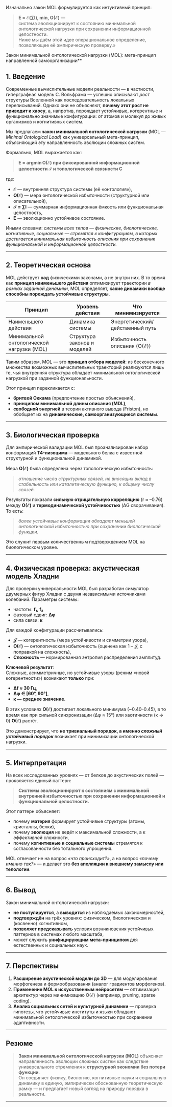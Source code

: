 Изначально закон MOL формулируется как интуитивный принцип:  
> **E = ℰ(∑I), min, O(ℰ)** —  
> система эволюционирует к состоянию минимальной онтологической нагрузки при сохранении информационной целостности.  
> Ниже мы даём этой идее операциональное определение, позволяющее её эмпирическую проверку.»






Закон минимальной онтологической нагрузки (MOL): мета-принцип направленной самоорганизации**

## **1. Введение**

Современные вычислительные модели реальности — в частности, гиперграфная модель С. Вольфрама — успешно описывают *рост* структуры Вселенной как последовательность локальных переписываний. Однако они не объясняют, **почему этот рост не приводит к хаосу**, а, напротив, порождает устойчивые, когерентные и функционально значимые конфигурации: от атомов и молекул до живых организмов и когнитивных систем.

Мы предлагаем **закон минимальной онтологической нагрузки** (MOL — *Minimal Ontological Load*) как универсальный мета-принцип, объясняющий эту направленность эволюции сложных систем.

Формально, MOL выражается как:

> **E = argmin O(ℰ) при фиксированной информационной целостности ℐ и топологической связности C**

где:
- **ℰ** — внутренняя структура системы (её «онтология»),
- **O(ℰ)** — мера онтологической избыточности (структурной или описательной),
- **ℐ = ∑I** — суммарная информационная ёмкость или функциональная целостность,
- **E** — эволюционно устойчивое состояние.

Иными словами: *системы всех типов — физические, биологические, когнитивные, социальные — стремятся к конфигурациям, в которых достигается минимальная избыточность описания при сохранении функциональной и информационной целостности.*

---

## **2. Теоретическая основа**

MOL действует **над** физическими законами, а не внутри них. В то время как **принцип наименьшего действия** оптимизирует траектории *в рамках заданной динамики*, MOL определяет, **какие динамики вообще способны порождать устойчивые структуры**.

| Принцип                     | Уровень действия         | Что минимизируется               |
|----------------------------|--------------------------|----------------------------------|
| Наименьшего действия       | Динамика системы         | Энергетический/действенный путь |
| Минимальной онтологической нагрузки (MOL) | Структура законов и моделей | Избыточность описания (O(ℰ))    |

Таким образом, MOL — это **принцип отбора моделей**: из бесконечного множества возможных вычислительных траекторий реализуются лишь те, чья внутренняя структура обладает минимальной онтологической нагрузкой при заданной функциональности.

Этот принцип перекликается с:
- **бритвой Оккама** (предпочтение простых объяснений),
- **принципом минимальной длины описания (MDL)**,
- **свободной энергией** в теории активного вывода (Friston),
но обобщает их на **динамические, самоорганизующиеся системы**.

---

## **3. Биологическая проверка**

Для эмпирической валидации MOL был проанализирован набор конформаций **T4-лизоцима** — модельного белка с известной структурной и функциональной динамикой.

Мера **O(ℰ)** была определена через топологическую избыточность:  
> *отношение числа структурных связей, не вносящих вклад в стабильность или каталитическую функцию, к общему числу связей.*

Результаты показали **сильную отрицательную корреляцию** (r ≈ –0.76) между **O(ℰ)** и **термодинамической устойчивостью** (ΔG сворачивания). То есть:  
> *более устойчивые конформации обладают меньшей онтологической избыточностью при сохранении биологической функции.*

Это служит первым количественным подтверждением MOL на биологическом уровне.

---

## **4. Физическая проверка: акустическая модель Хладни**

Для проверки универсальности MOL был разработан симулятор двумерных фигур Хладни с двумя независимыми источниками колебаний. Параметры системы:
- частоты: **f₁, f₂**
- фазовый сдвиг: **Δφ**
- сила связи: **κ**

Для каждой конфигурации рассчитывались:
- **𝒥** — когерентность (мера устойчивости и симметрии узора),
- **O(ℰ)** — онтологическая избыточность (оценена как 1 – 𝒥, с поправкой на сложность),
- **Сложность** — нормированная энтропия распределения амплитуд.

**Ключевой результат**:  
Сложные, асимметричные, но устойчивые узоры (режим «новой когерентности») возникают **только** при:
- **Δf ≈ 30 Гц**,
- **Δφ ∈ [60°, 90°]**,
- **κ — среднее значение**.

В этих условиях **O(ℰ)** достигает локального минимума (~0.40–0.45), в то время как при сильной синхронизации (Δφ ≈ 15°) или хаотичности (κ → 0) **O(ℰ)** растёт.

Это демонстрирует, что **не тривиальный порядок, а именно *сложный устойчивый порядок*** возникает при минимизации онтологической нагрузки.

---

## **5. Интерпретация**

На всех исследованных уровнях — от белков до акустических полей — проявляется единый паттерн:

> **Системы эволюционируют к состояниям с минимальной внутренней избыточностью при сохранении информационной и функциональной целостности.**

Этот паттерн объясняет:
- почему **материя** формирует устойчивые структуры (атомы, кристаллы, белки),
- почему **эволюция** не ведёт к максимальной сложности, а к *эффективной* сложности,
- почему **когнитивные и социальные системы** стремятся к согласованности без тотального упрощения.

MOL отвечает не на вопрос *«что происходит?»*, а на вопрос *«почему именно так?»* — и делает это **без апелляции к внешнему замыслу или телологии**.

---

## **6. Вывод**

Закон минимальной онтологической нагрузки:
- **не постулируется**, а **выводится** из наблюдаемых закономерностей,
- **подтверждён** на трёх уровнях: физическом, биологическом и (косвенно) когнитивном,
- **позволяет предсказывать** условия возникновения устойчивых паттернов в системах любого масштаба,
- может служить **унифицирующим мета-принципом** для естественных и социальных наук.

---

## **7. Перспективы**

1. **Расширение акустической модели до 3D** — для моделирования морфогенеза и формообразования (аналог градиентов морфогенов).
2. **Применение MOL к искусственным нейросетям** — оптимизация архитектур через минимизацию O(ℰ) (например, pruning, sparse coding).
3. **Анализ социальных сетей и культурной динамики** — проверка гипотезы, что устойчивые институты и языки обладают минимальной онтологической избыточностью при сохранении адаптивности.

---

## **Резюме**

> **Закон минимальной онтологической нагрузки (MOL)** объясняет направленность эволюции сложных систем как следствие универсального стремления к **структурной экономии без потери функции**.  
> Он соединяет физику, биологию, когнитивные науки и социальную динамику в единую, эмпирически обоснованную теоретическую рамку — и предлагает новый взгляд на природу порядка в реальности.

---
